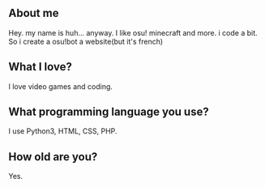 ## About me
Hey. my name is huh... anyway. I like osu! minecraft and more. i code a bit. So i create a osu!bot a website(but it's french)
## What I love?
I love video games and coding.
## What programming language you use?
I use Python3, HTML, CSS, PHP.
## How old are you?
Yes.
<!---
Bibou1494/Bibou1494 is a ✨ special ✨ repository because its `README.md` (this file) appears on your GitHub profile.
You can click the Preview link to take a look at your changes.
--->
